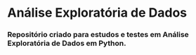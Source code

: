 # Análise Exploratória de Dados

### Repositório criado para estudos e testes em Análise Exploratória de Dados em Python.
 